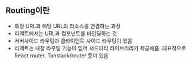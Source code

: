 ## Routing이란
- 특정 URL과 해당 URL의 리소스를 연결하는 과정
- 리액트에서는 URL과 컴포넌트를 바인딩하는 것
- 서버사이드 라우팅과 클라이언트 사이드 라우팅이 있음
- 리액트는 내장 라우팅 기능이 없어 서드파티 라이브러리가 제공해줌. 대표적으로 React router, Tanstack/router 등이 있음
